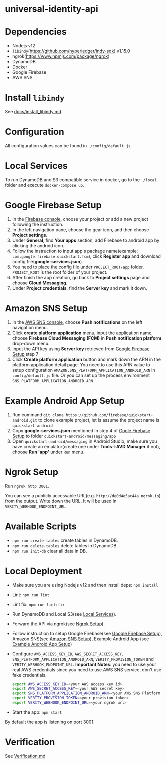 universal-identity-api
===

# Dependencies

- Nodejs v12
- `libindy`(https://github.com/hyperledger/indy-sdk) v1.15.0
- ngrok(https://www.npmjs.com/package/ngrok)
- DynamoDB
- Docker
- Google Firebase
- AWS SNS

# Install `libindy`
See [docs/install_libindy.md](./docs/install_libindy.md).

# Configuration
All configuration values can be found in `./config/default.js`.

# Local Services
To run DynamoDB and S3 compatible service in docker, go to the `./local` folder and execute `docker-compose up`.

# Google Firebase Setup
1. In the [Firebase console](https://console.firebase.google.com/), choose your project or add a new project following the instruction.
2. In the left navigation pane, choose the gear icon, and then choose **Project settings**.
3. Under **General**, find **Your apps** section, add Firebase to android app by clicking the android icon.
4. Follow the instruction to input app's package name(example: `com.google.firebase.quickstart.fcm`), click **Register app** and download config file(**google-services.json**).
5. You need to place the config file under `PROJECT_ROOT/app` folder, `PROJECT_ROOT` is the root folder of your project.
6. After finish the app creation, go back to **Project settings** page and choose **Cloud Messaging**.
7. Under **Project credentials**, find the **Server key** and mark it down.

# Amazon SNS Setup
1. In the [AWS SNS console](https://console.aws.amazon.com/sns), choose **Push notifications** on the left navigation menu.
2. Click **create platform application** menu, input the application name, choose **Firebase Cloud Messaging (FCM)** in **Push notification platform** drop-down menu.
3. Input the API key using **Server key** retrieved from [Google Firebase Setup](#google-firebase-setup) step 7
4. Click **Create platform application** button and mark down the ARN in the platform application detail page. You need to use this ARN value to setup configuration `AMAZON.SNS_PLATFORM_APPLICATION_ANDROID_ARN` in `config/default.js` file. Or you can set up the process environment `SNS_PLATFORM_APPLICATION_ANDROID_ARN`

# Example Android App Setup
1. Run command `git clone https://github.com/firebase/quickstart-android.git` to clone example project, let is assume the project name is `quickstart-android`
2. Copy **google-services.json** mentioned in step 4 of [Goole Firebase Setup](#google-firebase-setup) to folder `quickstart-android/messaging/app`
3. Open `quickstart-android/messaging` in Android Studio, make sure you have create an emulator(create one under **Tools**->**AVD Manager** if not), choose **Run 'app'** under `Run` menu.

# Ngrok Setup
Run `ngrok http 3001`.

You can see a publicly accessable URL(e.g. `http://de0d4e5ac44a.ngrok.io`) from the output.
Write down the URL. It will be used in `VERITY_WEBHOOK_ENDPOINT_URL`.

# Available Scripts
- `npm run create-tables` create tables in DynamoDB.
- `npm run delete-tables` delete tables in DynamoDB.
- `npm run init-db` clear all data in DB.

# Local Deployment
- Make sure you are using Nodejs v12 and then install deps: `npm install`
- Lint: `npm run lint`
- Lint fix: `npm run lint:fix`
- Run DynamoDB and Local S3(see [Local Services](#local-services)).
- Forward the API via ngrok(see [Ngrok Setup](#ngrok-setup)).
- Follow instruction to setup Google Firebase(see [Google Firebase Setup](#google-firebase-setup)), Amazon SNS(see [Amazon SNS Setup](#amazon-sns-setup)), Example Android App (see [Example Android App Setup](#example-android-app-setup))
- Configure `AWS_ACCESS_KEY_ID`, `AWS_SECRET_ACCESS_KEY`, `SNS_PLATFORM_APPLICATION_ANDROID_ARN`, `VERITY_PROVISION_TOKEN` and `VERITY_WEBHOOK_ENDPOINT_URL`. **Important Notes**: you need to use your real AWS credentials since you need to use AWS SNS service, don't use fake credentials.

  ``` bash
  export AWS_ACCESS_KEY_ID=<your AWS access key id>
  export AWS_SECRET_ACCESS_KEY=<your AWS secret key>
  export SNS_PLATFORM_APPLICATION_ANDROID_ARN=<your AWS SNS Platform application ARN>
  export VERITY_PROVISION_TOKEN=<your provision token>
  export VERITY_WEBHOOK_ENDPOINT_URL=<your ngrok url>
  ```

- Start the app: `npm start`

By default the app is listening on port 3001.

# Verification
See [Verification.md](./Verification.md)
